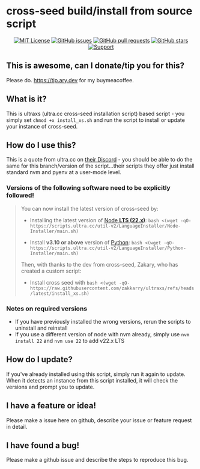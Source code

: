 # cross-seed build/install from source script

<div align="center">

[![MIT License](https://img.shields.io/badge/license-MIT-blue.svg)](https://opensource.org/licenses/MIT)
[![GitHub issues](https://img.shields.io/github/issues/zakkarry/ultraxs.svg)](https://github.com/zakkarry/ultraxs/issues)
[![GitHub pull requests](https://img.shields.io/github/issues-pr/zakkarry/ultraxs.svg)](https://github.com/zakkarry/ultraxs/pulls)
[![GitHub stars](https://img.shields.io/github/stars/zakkarry/ultraxs.svg)](https://github.com/zakkarry/ultraxs/stargazers)
[![Support](https://img.shields.io/badge/buy%20me-coffee-tan)](https://tip.ary.dev)

</div>

## This is awesome, can I donate/tip you for this?

Please do. https://tip.ary.dev for my buymeacoffee.

## What is it?

This is ultraxs (ultra.cc cross-seed installation script) based script - you simply set `chmod +x install_xs.sh`
and run the script to install or update your instance of cross-seed.

## How do I use this?

This is a quote from ultra.cc on [their Discord](https://discord.com/channels/427913240316477443/427914848702038026/1320729360700932190) - you should be able to do the same for this branch/version of the script...their scripts they offer just install standard nvm and pyenv at a user-mode level.

### Versions of the following software need to be explicitly followed!

> You can now install the latest version of cross-seed by:
>
> -   Installing the latest version of [Node **LTS (22.x)**](https://docs.ultra.cc/books/unofficial-language-installers-3AK/page/install-nodejs): `bash <(wget -qO- https://scripts.ultra.cc/util-v2/LanguageInstaller/Node-Installer/main.sh)`
>
> -   Install **v3.10 or above** version of [Python](https://docs.ultra.cc/books/unofficial-language-installers-3AK/page/install-python-using-pyenv): `bash <(wget -qO- https://scripts.ultra.cc/util-v2/LanguageInstaller/Python-Installer/main.sh)`
>
> Then, with thanks to the dev from cross-seed, Zakary, who has created a custom script:
>
> -   Install cross seed with `bash <(wget -qO- https://raw.githubusercontent.com/zakkarry/ultraxs/refs/heads/latest/install_xs.sh)`

### Notes on required versions

- If you have previously installed the wrong versions, rerun the scripts to uninstall and reinstall
- If you use a different version of node with nvm already, simply use `nvm install 22` and `nvm use 22` to add v22.x LTS

## How do I update?

If you've already installed using this script, simply run it again to update.
When it detects an instance from this script installed, it will check the versions and prompt you to update.

## I have a feature or idea!

Please make a issue here on github, describe your issue or feature request in detail.

## I have found a bug!

Please make a github issue and describe the steps to reproduce this bug.
